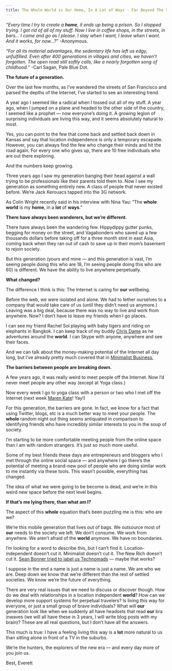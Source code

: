 ```yaml
---
title: The Whole World is Our Home, In A Lot of Ways - Far Beyond The Stars
---
```


_“Every time I try to create a **home**, it ends up being a prison. So I
stopped trying. I got rid of all of my stuff. Now I live in coffee shops, in
the streets, in bars… I come and go as I please. I stay when I want, I leave
when I want. And it works, for now…?”_ -Anonymous.

_“For all its material advantages, the sedentary life has left us edgy,
unfulfilled. Even after 400 generations in villages and cities, we haven’t
forgotten. The open road still softly calls, like a nearly forgotten song of
childhood.”_ -Carl Sagan, Pale Blue Dot.

**The future of a generation.**

Over the last few months, as I’ve wandered the streets of San Francisco and
parsed the depths of the Internet, I’ve started to see an interesting trend.

A year ago I seemed like a radical when I tossed out all of my stuff. A year
ago, when I jumped on a plane and headed to the other side of the country, I
seemed like a prophet — now everyone’s doing it. A growing legion of
surprising individuals are living this way, and it seems absolutely natural to
most.

Yes, you can point to the few that come back and settled back down in Kansas
and say that location independence is only a temporary escapade. However, you
can always find the few who change their minds and hit the road again. For
every one who gives up, there are 10 free individuals who are out there
exploring.

And the numbers keep growing.

Three years ago I saw my generation banging their head against a wall trying
to be professionals like their parents told them to. Now I see my generation
as something entirely new. A class of people that never existed before. We’re
Jack Kerouacs tapped into the 3G network.

As Colin Wright recently said in his interview with Nina
Yau: “The
**whole** **world** is my **home**, in a **lot** of **ways**.”

**There have always been wanderers, but we’re different.**

There have always been the wandering few. Hippydippy gutter punks, begging for
money on the street, and Vagabonders who saved up a few thousands dollars
before taking off for a three month stint in east Asia, coming back when they
ran out of cash to save up in their mom’s basement to rejoin society.

But this generation (yours and mine — and this generation is vast, I’m seeing
people doing this who are 18, I’m seeing people doing this who are 60) is
different. We have the ability to live anywhere perpetually.

**What changed?**

The difference I think is this: The Internet is caring for **our** wellbeing.

Before the web, we were isolated and alone. We had to tether ourselves to a
company that would take care of us (until they didn’t need us anymore.)
Leaving was a big deal, because there was no way to live and work from
anywhere. Now? I don’t have to leave my friends when I go places.

I can see my friend Rachel Sol playing with baby tigers and riding on
elephants in Bangkok. I can keep track of my buddy [Chris
Dame](http://www.traveltrue.net/) as he adventures around the **world**. I can
Skype with anyone, anywhere and see their faces.

And we can talk about the money-making potential of the Internet all day long,
but I’ve already pretty much covered that in [Minimalist
Business.](http://www.minimalistbusiness.com/)

**The barriers between people are breaking down.**

A few years ago, it was really weird to meet people off the Internet. Now I’d
never meet people any other way (except at Yoga class.)

Now every week I go to yoga class with a person or two who I met off the
Internet (next week [Maren Kate](http://www.escapingthe9to5.com/)! Yay!)

For this generation, the barriers are gone. In fact, we know for a fact that
using Twitter, blogs, etc is a much better way to meet your people. The
**whole** random night out thing seems antiquated in comparison to identifying
friends who have incredibly similar interests to you in the soup of society.

I’m starting to be more comfortable meeting people from the online space than
I am with random strangers. It’s just so much more useful.

Some of my best friends these days are entrepreneurs and bloggers who I met
through the online social space — and anywhere I go there’s the potential of
meeting a brand-new pool of people who are doing similar work to me instantly
via these tools. This wasn’t possible, everything has changed.

The idea of what we were going to be become is dead, and we’re in this weird
new space before the next level begins.

**If that’s me lying there, than what am I?**

The aspect of this **whole** equation that’s been puzzling me is this: who are
we?

We’re this mobile generation that lives out of bags. We outsource most of
**our** needs to the society we left. We don’t consume. We work from anywhere.
We aren’t afraid of the **world** anymore. We have no boundaries.

I’m looking for a word to describe this, but I can’t find it. Location-
independent doesn’t cut it. Minimalist doesn’t cut it. The New Rich doesn’t
cut it. [Sean Bonner tried to label us
Technomads](http://boingboing.net/2010/09/10/technomads.html) — maybe that
works?

I suppose in the end a name is just a name is just a name. We are who we are.
Deep down we know that we’re different than the rest of settled societies. We
know we’re the future of everything.

There are very real issues that we need to discuss or discover though. How do
we deal with relationships in a location independent **world**? How can we
develop more support systems for perpetual travelers? Is living this way for
everyone, or just a small group of brave individuals? What will **our**
generation look like when we suddenly all have headsets that read **our** bra
inwaves (we will all have these in 3 years, I will write blog posts
with my brain)? These are all real questions, but I don’t have all the
answers.

This much is true: I have a feeling living this way is a **lot** more natural
to us than sitting alone in front of a TV in the suburbs.

We’re the hunters, the explorers of the new era — and every day more of you
join us.

Best, Everett
